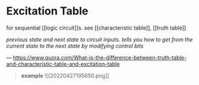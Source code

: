 # Excitation Table

for sequential [[logic circuit]]s. see [[characteristic table]], [[truth table]]

_previous state and next state to circuit inputs. tells you how to get from the current state to the next state by modifying control bits_

&mdash; <https://www.quora.com/What-is-the-difference-between-truth-table-and-characteristic-table-and-excitation-table>

> **example** ![[20220427195650.png]]
